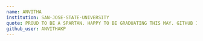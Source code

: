 ```yaml
---
name: ANVITHA
institution: SAN-JOSE-STATE-UNIVERSITY
quote: PROUD TO BE A SPARTAN. HAPPY TO BE GRADUATING THIS MAY. GITHUB IS THE PROOF OF MY HARDWORK. THANK YOU FOR BUILDING SUCH AN AMAZING PLATFORM.
github_user: ANVITHAKP
---
```

